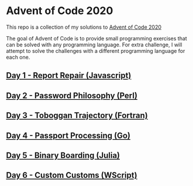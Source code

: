 # Advent of Code 2020

This repo is a collection of my solutions to [Advent of Code 2020](https://adventofcode.com/2020)

The goal of Advent of Code is to provide small programming exercises that can be solved with any programming language. For extra challenge, I will attempt to solve the challenges with a different programming language for each one.

## [Day 1 - Report Repair (Javascript)](./day1.md)
## [Day 2 - Password Philosophy (Perl)](./day2.md)
## [Day 3 - Toboggan Trajectory (Fortran)](./day3.md)
## [Day 4 - Passport Processing (Go)](./day4.md)
## [Day 5 - Binary Boarding (Julia)](./day5.md)
## [Day 6 - Custom Customs (WScript)](./day6.md)
